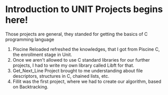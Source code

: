 # Introduction to UNIT Projects begins here!
Those projects are general, they standed for getting the basics of C programming language <br />
1. Piscine Reloaded refreshed the knowledges, that I got from Piscine C, the enrollment stage in Unit.
2. Once we aren't allowed to use C standard libraries for our further projects, I had to write my own library called Libft for that.
3. Get_Next_Line Project brought to me understanding about file descriptors, structures in C, chained lists, etc.
4. Fillit was the first project, where we had to create our algorithm, based on Backtracking.
